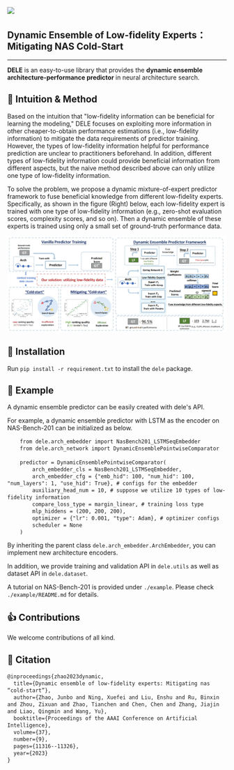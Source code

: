 ![](https://img.shields.io/badge/version-1.0.0-yellow)
## Dynamic Ensemble of Low-fidelity Experts：Mitigating NAS Cold-Start 
--------
**DELE** is an easy-to-use library that provides the **dynamic ensemble architecture-performance predictor** in neural architecture search.

🎉 Intuition & Method 
-----------
Based on the intuition that "low-fidelity information can be beneficial for learning the modeling," DELE focuses on exploiting more information in other cheaper-to-obtain performance estimations (i.e., low-fidelity information) to mitigate the data requirements of predictor training. However, the types of low-fidelity information helpful for performance prediction are unclear to practitioners beforehand. In addition, different types of low-fidelity information could provide beneficial information from different aspects, but the naive method described above can only utilize one type of low-fidelity information.

To solve the problem, we propose a dynamic mixture-of-expert predictor framework to fuse beneficial knowledge from different low-fidelity experts. Specifically, as shown in the figure (Right) below, each low-fidelity expert is trained with one type of low-fidelity information (e.g., zero-shot evaluation scores, complexity scores, and so on). Then a dynamic ensemble of these experts is trained using only a small set of ground-truth performance data.

![Flow](./DELE.png)

📖 Installation
-----------------
Run `pip install -r requirement.txt` to install the `dele` package.

🚀 Example
--------------
A dynamic ensemble predictor can be easily created with dele's API.

For example, a dynamic ensemble predictor with LSTM as the encoder on NAS-Bench-201 can be initialized as below.
```
    from dele.arch_embedder import NasBench201_LSTMSeqEmbedder
    from dele.arch_network import DynamicEnsemblePointwiseComparator

    predictor = DynamicEnsemblePointwiseComparator(
        arch_embedder_cls = NasBench201_LSTMSeqEmbedder, 
        arch_embedder_cfg = {"emb_hid": 100, "num_hid": 100, "num_layers": 1, "use_hid": True}, # configs for the embedder
        auxiliary_head_num = 10, # suppose we utilize 10 types of low-fidelity information
        compare_loss_type = margin_linear, # training loss type
        mlp_hiddens = (200, 200, 200),
        optimizer = {"lr": 0.001, "type": Adam}, # optimizer configs
        scheduler = None
    )
```
By inheriting the parent class ``dele.arch_embedder.ArchEmbedder``, you can implement new architecture encoders.

In addition, we provide training and validation API in ``dele.utils`` as well as dataset API in ``dele.dataset``.

A tutorial on NAS-Bench-201 is provided under ``./example``. Please check ``./example/README.md`` for details.

👍 Contributions
-----------------
We welcome contributions of all kind.

👋 Citation
-----------------
```
@inproceedings{zhao2023dynamic,
  title={Dynamic ensemble of low-fidelity experts: Mitigating nas “cold-start”},
  author={Zhao, Junbo and Ning, Xuefei and Liu, Enshu and Ru, Binxin and Zhou, Zixuan and Zhao, Tianchen and Chen, Chen and Zhang, Jiajin and Liao, Qingmin and Wang, Yu},
  booktitle={Proceedings of the AAAI Conference on Artificial Intelligence},
  volume={37},
  number={9},
  pages={11316--11326},
  year={2023}
}
```
